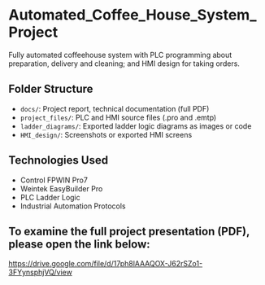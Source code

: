 # Automated_Coffee_House_System_Project
Fully automated coffeehouse system with PLC programming about preparation, delivery and cleaning; and HMI design for taking orders.
## Folder Structure

- `docs/`: Project report, technical documentation (full PDF)
- `project_files/`: PLC and HMI source files (.pro and .emtp)
- `ladder_diagrams/`: Exported ladder logic diagrams as images or code
- `HMI_design/`: Screenshots or exported HMI screens

## Technologies Used
- Control FPWIN Pro7
- Weintek EasyBuilder Pro
- PLC Ladder Logic
- Industrial Automation Protocols

## To examine the full project presentation (PDF), please open the link below:  
https://drive.google.com/file/d/17ph8lAAAQOX-J62rSZo1-3FYynsphjVQ/view


